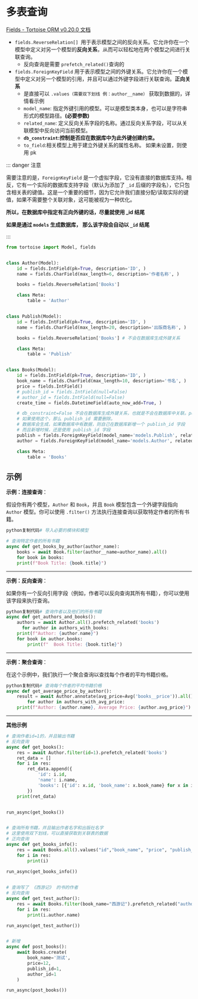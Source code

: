 # 多表查询

[Fields - Tortoise ORM v0.20.0 文档](https://tortoise.github.io/fields.html?h=foreignkeyfield#module-tortoise.fields.relational)

- `fields.ReverseRelation[] `用于表示模型之间的反向关系。它允许你在一个模型中定义对另一个模型的**反向关系**，从而可以轻松地在两个模型之间进行关联查询。
  - 反向查询是需要 `prefetch_related()`查询的
- `fields.ForeignKeyField` 用于表示模型之间的外键关系。它允许你在一个模型中定义对另一个模型的引用，并且可以通过外键字段进行关联查询。**正向关系**
  - 是直接可以 `.values（需要双下划线 例：author__name）` 获取到数据的，详情看示例
  - `model_name`: 指定外键引用的模型。可以是模型类本身，也可以是字符串形式的模型路径。**(必要参数)**
  - `related_name`: 定义反向关系字段的名称。通过反向关系字段，可以从关联模型中反向访问当前模型。
  - **`db_constraint`:控制是否应在数据库中为此外键创建约束。**
  - `to_field`:相关模型上用于建立外键关系的属性名称。 如果未设置，则使用 pk

::: danger 注意

需要注意的是，`ForeignKeyField` 是一个虚拟字段，它没有直接的数据库支持。相反，它有一个实际的数据库支持字段（默认为添加了 `_id` 后缀的字段名），它只包含相关表的键值。这是一个重要的细节，因为它允许我们直接分配/读取实际的键值，如果不需要整个关联对象，这可能被视为一种优化。

**所以，在数据库中指定有正向外键的话，尽量就使用 _id 结尾**

**如果是通过 `models` 生成数据库， 那么该字段会自动以 `_id` 结尾**

:::

```python {8,18,33,35}
from tortoise import Model, fields


class Author(Model):
    id = fields.IntField(pk=True, description='ID', )
    name = fields.CharField(max_length=6, description='作者名称', )

    books = fields.ReverseRelation['Books']

    class Meta:
        table = 'Author'


class Publish(Model):
    id = fields.IntField(pk=True, description='ID', )
    name = fields.CharField(max_length=20, description='出版商名称', )

    books = fields.ReverseRelation['Books'] # 不会在数据库生成外键关系

    class Meta:
        table = 'Publish'


class Books(Model):
    id = fields.IntField(pk=True, description='ID', )
    book_name = fields.CharField(max_length=10, description='书名', )
    price = fields.IntField()
    # publish_id = fields.IntField(null=False)
    # author_id = fields.IntField(null=False)
    create_time = fields.DatetimeField(auto_now_add=True, )

    # db_constraint=False 不会在数据库生成外键关系，也就是不会在数据库中关联。publish 对应 publish_id 字段，建表时，会自动生成该字段。
    # 如果使用这个，那么 publish_id 需要删除。
    # 数据库会生成，如果数据库中有数据，则自己在数据库新增一个 publish_id 字段
    # 而且新增时候，还是使用 publish_id 字段
    publish = fields.ForeignKeyField(model_name='models.Publish', related_name='books',db_constraint=False, description='出版社', )
    author = fields.ForeignKeyField(model_name='models.Author', related_name='books',db_constraint=False, description='作者名称')

    class Meta:
        table = 'Books'

```



## 示例



**示例：连接查询**：

假设你有两个模型，`Author` 和 `Book`，并且 `Book` 模型包含一个外键字段指向 `Author` 模型。你可以使用 `.filter()` 方法执行连接查询以获取特定作者的所有书籍。

```python {3}
python复制代码# 导入必要的模块和模型

# 查询特定作者的所有书籍
async def get_books_by_author(author_name):
    books = await Book.filter(author__name=author_name).all()
    for book in books:
    print(f"Book Title: {book.title}")
```

---

**示例：反向查询**：

如果你有一个反向引用字段（例如，作者可以反向查询其所有书籍），你可以使用该字段来执行查询。

```python {3}
python复制代码# 查询作者以及他们的所有书籍
async def get_authors_and_books():
    authors = await Author.all().prefetch_related('books')
	  for author in authors_with_books:
    print(f"Author: {author.name}")
    for book in author.books:
        print(f"  Book Title: {book.title}")
```

---

**示例：聚合查询**：

在这个示例中，我们执行一个聚合查询以查找每个作者的平均书籍价格。

```python {3}
python复制代码# 查询每个作者的平均书籍价格
async def get_average_price_by_author():
    result = await Author.annotate(avg_price=Avg('books__price')).all()
		for author in authors_with_avg_price:
    print(f"Author: {author.name}, Average Price: {author.avg_price}")
```



---

**其他示例**

``` python
# 查询作者id=1的，并且输出书籍
# 反向查询
async def get_books():
    res = await Author.filter(id=1).prefetch_related('books')
    ret_data = []
    for i in res:
        ret_data.append({
            'id': i.id,
            'name': i.name,
            'books': [{'id': x.id, 'book_name': x.book_name} for x in i.books]
        })
    print(ret_data)


run_async(get_books())


# 查询所有书籍，并且输出作者名字和出版社名字
# 这里使用双下划线，可以直接获取到关联表的数据
# 正向查询
async def get_books_info():
    res = await Books.all().values("id","book_name", "price", "publish__name", "author__name")
    for i in res:
        print(i)
        
run_async(get_books_info())


# 查询写了 《西游记》 的书的作者
# 反向查询
async def get_test_author():
    res = await Books.filter(book_name="西游记").prefetch_related("author")
    for i in res:
        print(i.author.name)

run_async(get_test_author())


# 新增
async def post_books():
    await Books.create(
        book_name='测试',
        price=12,
        publish_id=1,
        author_id=1
    )

run_async(post_books())
```
